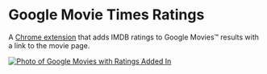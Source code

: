 # Google Movie Times Ratings

A [Chrome extension](https://chrome.google.com/webstore/detail/instant-ratings-for-googl/ifbobeipgdgloiodkloakjehkjgpiphb) that adds IMDB ratings to Google Movies™ results with a link to the movie page.

[![Photo of Google Movies with Ratings Added In](https://s18.postimg.org/mhtchabah/Screen_Shot_2016_10_01_at_11_38_19_PM.png)](https://postimg.org/image/hvx88xpr9/)
